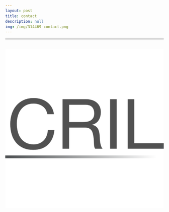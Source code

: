 ```yaml
---
layout: post
title: contact
description: null
img: /img/314469-contact.png
---
```


***

<link rel="stylesheet" href="https://cdn.rawgit.com/jpswalsh/academicons/master/css/academicons.min.css">
<!-- above source for Academicons, such as for ResearchGate, and the like -->

<br>

<span class="contacticon center">
	<a href="mailto:jared.desjardins@colorado.edu" title="Email"><i class="fa fa-envelope-square"></i></a>
</span>

<span class="contacticon center">
	<a href="http://www.linkedin.com/in/jareddesjardins/" title="LinkedIn" target="_blank"><i class="fa fa-linkedin"></i></a>
</span>

<span class="contacticon center">
	<a href="http://www.researchgate.net/profile/Jared_Desjardins" title="ResearchGate"><i class="ai ai-researchgate-square"></i></a>
	<!-- <a href="http://github.com/jared-desjardins" title="GitHub"><i class="fa fa-github-square"></i></a> -->
</span>

<a href="http://scholar.colorado.edu/cril/">
<img class="col one center" src="/img/CRIL-thumb.png" alt="Colorado Research in Linguistics (CRIL)" title="Colorado Research in Linguistics (CRIL)"/>
</a>
